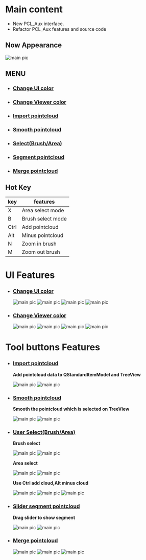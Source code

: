 # Main content
   * New PCL_Aux interface.  
   * Refactor PCL_Aux features and source code

## Now Appearance
  ![main pic](./asset/nowApprance.png) 

## MENU
* ### [Change UI color](#change-ui-color-1)
* ### [Change Viewer color](#change-viewer-color-1)
* ### [Import pointcloud](#import-pointcloud-1)
* ### [Smooth pointcloud](#smooth-pointcloud-1)
* ### [Select(Brush/Area)](#user-selectbrusharea)
* ### [Segment pointcloud](#slider-segment-pointcloud)
* ### [Merge pointcloud](#merge-pointcloud-1)

 ## Hot Key
|key|features
|-----|----
|X|Area select mode
|B|Brush select mode
|Ctrl|Add pointcloud|
|Alt|Minus pointcloud|
|N|Zoom in brush|
|M|Zoom out brush|

# UI Features
* ### [Change UI color](#menu)
  ![main pic](./asset/UI_ColorChange_0.png)
  ![main pic](./asset/UI_ColorChange_1.png)
  ![main pic](./asset/UI_ColorChange_2.png)
  ![main pic](./asset/UI_ColorChange_3.png)

* ### [Change Viewer color](#menu)
  ![main pic](./asset/Viewer_ColorChange_0.png)
  ![main pic](./asset/Viewer_ColorChange_1.png)
  ![main pic](./asset/Viewer_ColorChange_2.png)
  ![main pic](./asset/Viewer_ColorChange_3.png)

# Tool buttons Features
* ### [Import pointcloud](#menu)
  __Add pointcloud data to QStandardItemModel and TreeView__
   
  ![main pic](./asset/AddPointCloud.png)
  ![main pic](./asset/AddPointCloud_result.png)
  
* ### [Smooth pointcloud](#menu)
  __Smooth the pointcloud which is selected on TreeView__
  
  ![main pic](./asset/Smooth.png)
  ![main pic](./asset/Smooth_result.png) 
 
* ### [User Select(Brush/Area)](#menu)
  __Brush select__
  
  ![main pic](./asset/Brush_select0.png)
  ![main pic](./asset/Brush_select1.png)
  
  __Area select__
  
  ![main pic](./asset/AreaSelect_0.png)
  ![main pic](./asset/AreaSelect_1.png)
  
  __Use Ctrl add cloud,Alt minus cloud__
  
  ![main pic](./asset/Brush_select2.png)
  ![main pic](./asset/Brush_select2_seg.png)
  ![main pic](./asset/AreaSelect_2.png)
  
* ### [Slider segment pointcloud](#menu)
  __Drag slider to show segment__
  
  ![main pic](./asset/euclidean_region.png)
  ![main pic](./asset/slider_preseg.png)
  
* ### [Merge pointcloud](#menu)
  ![main pic](./asset/merge_0.png)
  ![main pic](./asset/merge_1.png)
  ![main pic](./asset/merge_2.png)
